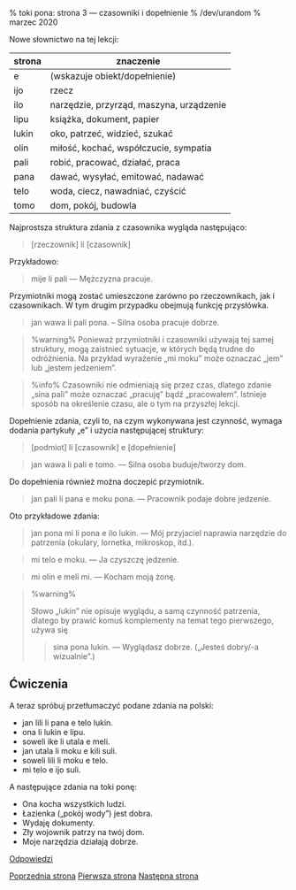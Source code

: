 % toki pona: strona 3 — czasowniki i dopełnienie
% /dev/urandom
% marzec 2020

Nowe słownictwo na tej lekcji:

| strona | znaczenie |
|----|----|
| e | (wskazuje obiekt/dopełnienie) |
| ijo | rzecz |
| ilo | narzędzie, przyrząd, maszyna, urządzenie |
| lipu | książka, dokument, papier |
| lukin | oko, patrzeć, widzieć, szukać |
| olin | miłość, kochać, współczucie, sympatia |
| pali | robić, pracować, działać, praca |
| pana | dawać, wysyłać, emitować, nadawać |
| telo | woda, ciecz, nawadniać, czyścić |
| tomo | dom, pokój, budowla |

Najprostsza struktura zdania z czasownika wygląda następująco:

> [rzeczownik] li [czasownik]

Przykładowo:

> mije li pali — Mężczyzna pracuje.

Przymiotniki mogą zostać umieszczone zarówno po rzeczownikach,
jak i czasownikach. W tym drugim przypadku obejmują funkcję przysłówka.

> jan wawa li pali pona. – Silna osoba pracuje dobrze.

> %warning%
> Ponieważ przymiotniki i czasowniki używają tej samej struktury,
> mogą zaistnieć sytuacje, w których będą trudne do odróżnienia.
> Na przykład wyrażenie „mi moku” może oznaczać „jem” lub „jestem jedzeniem”.

> %info%
> Czasowniki nie odmieniają się przez czas, dlatego zdanie „sina pali”
> może oznaczać „pracuję” bądź „pracowałem”. Istnieje sposób na określenie
> czasu, ale o tym na przyszłej lekcji.

Dopełnienie zdania, czyli to, na czym wykonywana jest czynność, wymaga dodania partykuły „e” i użycia następującej struktury:

> [podmiot] li [czasownik] e [dopełnienie]

> jan wawa li pali e tomo. — Silna osoba buduje/tworzy dom.

Do dopełnienia również można doczepić przymiotnik.

> jan pali li pana e moku pona. — Pracownik podaje dobre jedzenie.

Oto przykładowe zdania:

> jan pona mi li pona e ilo lukin. — Mój przyjaciel naprawia narzędzie
>do patrzenia (okulary, lornetka, mikroskop, itd.).

>mi telo e moku. — Ja czyszczę jedzenie.

> mi olin e meli mi. — Kocham moją żonę.

> %warning%
>
> Słowo „lukin” nie opisuje wyglądu, a samą czynność patrzenia, dlatego
> by prawić komuś komplementy na temat tego pierwszego, używa się
>
> > sina pona lukin. — Wyglądasz dobrze. („Jesteś dobry/-a wizualnie”.)
>

## Ćwiczenia

A teraz spróbuj przetłumaczyć podane zdania na polski:

* jan lili li pana e telo lukin.
* ona li lukin e lipu.
* soweli ike li utala e meli.
* jan utala li moku e kili suli.
* soweli lili li moku e telo.
* mi telo e ijo suli.

A następujące zdania na toki ponę:

* Ona kocha wszystkich ludzi.
* Łazienka („pokój wody”) jest dobra.
* Wydaję dokumenty.
* Zły wojownik patrzy na twój dom.
* Moje narzędzia działają dobrze.

[Odpowiedzi](pl_answers.html#p3)

[Poprzednia strona](pl_2.html) [Pierwsza strona](pl_index.html) [Następna strona](pl_4.html)
